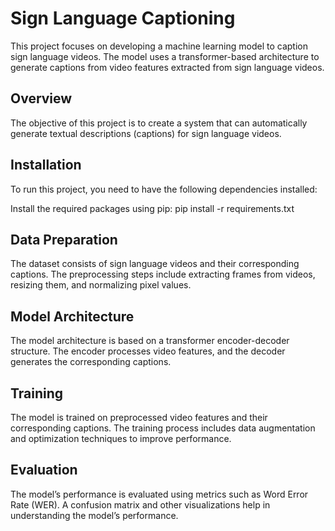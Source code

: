 # Sign Language Captioning

This project focuses on developing a machine learning model to caption sign language videos. The model uses a transformer-based architecture to generate captions from video features extracted from sign language videos.

## Overview

The objective of this project is to create a system that can automatically generate textual descriptions (captions) for sign language videos.


## Installation

To run this project, you need to have the following dependencies installed:

Install the required packages using pip:
pip install -r requirements.txt

## Data Preparation

The dataset consists of sign language videos and their corresponding captions. The preprocessing steps include extracting frames from videos, resizing them, and normalizing pixel values.

## Model Architecture

The model architecture is based on a transformer encoder-decoder structure. The encoder processes video features, and the decoder generates the corresponding captions.

## Training

The model is trained on preprocessed video features and their corresponding captions. The training process includes data augmentation and optimization techniques to improve performance.

## Evaluation

The model’s performance is evaluated using metrics such as Word Error Rate (WER). A confusion matrix and other visualizations help in understanding the model’s performance.